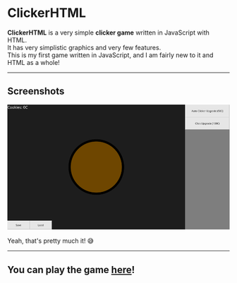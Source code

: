 # ClickerHTML
**ClickerHTML** is a very simple **clicker game** written in JavaScript with HTML.<br>
It has very simplistic graphics and very few features.<br>
This is my first game written in JavaScript, and I am fairly new to it and HTML as a whole!<br>
<hr>
<h2>Screenshots</h2>
<img src="https://github.com/DatBogie/ClickerHTML/raw/main/media/images/screenshot_7_8_24.webp" title="Screenshot taken on 7/8/24">
<p>Yeah, that's pretty much it! 😅</p>
<hr>
<h2>You can play the game <a href="https://datbogie.github.io/ClickerHTML">here</a>!</h2>

